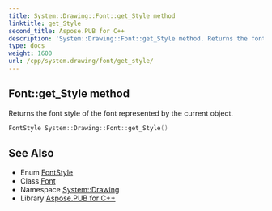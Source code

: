 ```yaml
---
title: System::Drawing::Font::get_Style method
linktitle: get_Style
second_title: Aspose.PUB for C++
description: 'System::Drawing::Font::get_Style method. Returns the font style of the font represented by the current object in C++.'
type: docs
weight: 1600
url: /cpp/system.drawing/font/get_style/
---
```

## Font::get_Style method


Returns the font style of the font represented by the current object.

```cpp
FontStyle System::Drawing::Font::get_Style()
```

## See Also

* Enum [FontStyle](../../fontstyle/)
* Class [Font](../)
* Namespace [System::Drawing](../../)
* Library [Aspose.PUB for C++](../../../)
